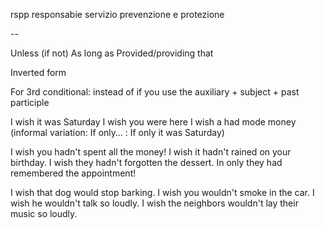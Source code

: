 ﻿rspp 
responsabie servizio prevenzione e protezione 

--

Unless (if not)
As long as 
Provided/providing that

Inverted form

For 3rd conditional: instead of if you use the auxiliary + subject + past participle

I wish it was Saturday
I wish you were here
I wish a had mode money
(informal variation: If only… : If only it was Saturday)

I wish you hadn't spent all the money!
I wish it hadn't rained on your birthday.
I wish they hadn't forgotten the dessert.
In only they had remembered the appointment!

I wish that dog would stop barking. 
I wish you wouldn't smoke in the car.
I wish he wouldn't talk so loudly.
I wish the neighbors wouldn't lay their music so loudly.